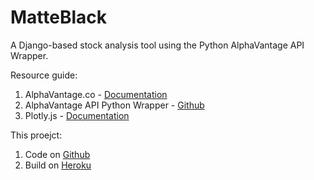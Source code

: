 # MatteBlack
A Django-based stock analysis tool using the Python AlphaVantage API Wrapper.

Resource guide:
1. AlphaVantage.co - [Documentation](https://www.alphavantage.co/documentation/)
2. AlphaVantage API Python Wrapper - [Github](https://github.com/RomelTorres/alpha_vantage)
3. Plotly.js - [Documentation](https://plot.ly/javascript/)

This proejct:
1. Code on [Github](https://github.com/ishaansaxena/AlphaVantage)
2. Build on [Heroku](https://matteblack.herokuapp.com)
